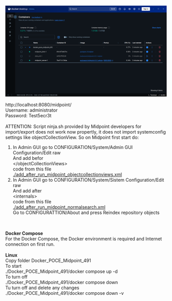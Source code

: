 <img src="./Docker POCE Midpoint 491.png" border="0"></img><br>

http://localhost:8080/midpoint/<br>
Username: administrator<br>
Password: Test5ecr3t<br>
<br>
ATTENTION: Script ninja.sh provided by Midpoint developers for import/export does not work now propertly, it does not import systemconfig settings like objectCollectionView.
So on Midpoint first start do:<br> 
1. In Admin GUI go to CONFIGURATION/System/Admin GUI Configuration/Edit raw<br>
And add befor<br>
&lt;/objectCollectionViews&gt;<br>
code from this file<br>
<a href ="https://github.com/icookycom/IDM-Midpoint-POC-Employments-and-Positions/blob/main/Docker/add_after_run_midpoint_objectcollectionviews.xml">./add_after_run_midpoint_objectcollectionviews.xml</a><br>
2. In Admin GUI go to CONFIGURATION/System/Sistem Configuration/Edit raw<br>
And add after<br>
&lt;internals&gt;<br>
code from this file<br>
<a href ="https://github.com/icookycom/IDM-Midpoint-POC-Employments-and-Positions/blob/main/Docker/add_after_run_midpoint_normalsearch.xml">./add_after_run_midpoint_normalsearch.xml</a><br>
Go to  CONFIGURATTION/About and press Reindex repository objects<br>

<br>
<br>
<b>Docker Compose</b><br>
For the Docker Compose, the Docker environment is required and Internet connection on first run.<br>
<br>
<b>Linux</b><br>
Copy folder Docker_POCE_Midpoint_491<br>
To start<br>
./Docker_POCE_Midpoint_491/docker compose up -d<br>
To turn off<br>
./Docker_POCE_Midpoint_491/docker compose down<br>
Tu turn off and delete any changes<br>
./Docker_POCE_Midpoint_491/docker compose down -v<br>


